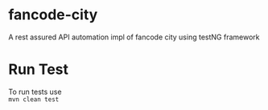 # fancode-city
A rest assured API automation impl of fancode city using testNG framework 
# Run Test
To run tests use  
```mvn clean test```
